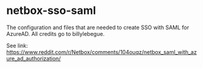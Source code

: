# netbox-sso-saml

The configuration and files that are needed to create SSO with SAML for AzureAD.
All credits go to billylebegue.

See link:
https://www.reddit.com/r/Netbox/comments/104ouqz/netbox_saml_with_azure_ad_authorization/
